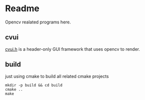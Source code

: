 # Readme

Opencv realated programs here.

## cvui

[cvui.h](https://github.com/Dovyski/cvui) is a header-only GUI framework
that uses opencv to render.

## build

just using cmake to build all related cmake projects

```
mkdir -p build && cd build
cmake ..
make
```
